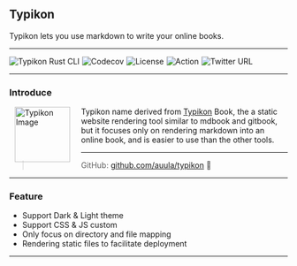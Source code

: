 ## Typikon

Typikon lets you use markdown to write your online books.

---

<div style="display: flex; gap: 5px;">
  <img src="https://img.shields.io/badge/📖%20Typikon-Rust%20🦀️-yellow" alt="Typikon Rust CLI" />
  <img src="https://codecov.io/github/auula/typikon/branch/main/graph/badge.svg?token=FaR2OdNYeB" alt="Codecov" />
  <img src="https://img.shields.io/badge/license-Apache-db5149.svg" alt="License" />
  <img src="https://github.com/auula/typikon/actions/workflows/rust.yml/badge.svg?event=push" alt="Action" />
  <img src="https://img.shields.io/twitter/follow/auula_?style=social" alt="Twitter URL" />
</div>



---

### Introduce

<img src="https://img.ibyte.me/w3uchi.png" alt="Typikon Image"
							style="float: left; margin: 0px 20px 10px 10px;height: 100px;" />

Typikon name derived from [Typikon](https://en.wikipedia.org/wiki/Typikon) Book, the a static website rendering tool similar to mdbook and gitbook, but it focuses only on rendering markdown into an online book, and is easier to use than the other tools.

---

> GitHub: [github.com/auula/typikon](https://github.com/auula/typikon) 🌟

---

### Feature

- Support Dark & Light theme
- Support CSS & JS custom
- Only focus on directory and file mapping
- Rendering static files to facilitate deployment

---



